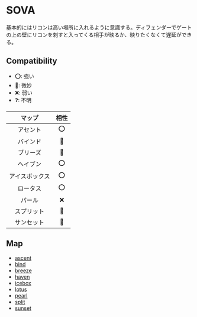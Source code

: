 # SOVA

基本的にはリコンは高い場所に入れるように意識する。ディフェンダーでゲートの上の壁にリコンを刺すと入ってくる相手が映るか、映りたくなくて遅延ができる。

## Compatibility

* ⭕: 強い
* 🔺: 微妙
* ❌: 弱い
* ❓: 不明

|     マップ     | 相性  |
| :------------: | :---: |
|    アセント    |   ⭕   |
|    バインド    |   🔺   |
|    ブリーズ    |   🔺   |
|    ヘイブン    |   ⭕   |
| アイスボックス |   ⭕   |
|    ロータス    |   ⭕   |
|     パール     |   ❌   |
|   スプリット   |   🔺   |
|   サンセット   |   🔺   |

## Map

* [ascent](./ascent.md)
* [bind](./bind.md)
* [breeze](./breeze.md)
* [haven](./haven.md)
* [icebox](./icebox.md)
* [lotus](./lotus.md)
* [pearl](./pearl.md)
* [split](./split.md)
* [sunset](./sunset.md)
